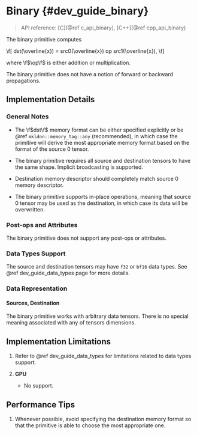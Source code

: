 Binary {#dev_guide_binary}
====================

>
> API reference: [C](@ref c_api_binary), [C++](@ref cpp_api_binary)
>

The binary primitive computes

\f[
    dst(\overline{x}) =
        src0(\overline{x}) op src1(\overline{x}),
\f]

where \f$\op\f$ is either addition or multiplication.

The binary primitive does not have a notion of forward or backward propagations.

## Implementation Details

### General Notes

 * The \f$dst\f$ memory format can be either specified explicitly or be @ref
   `mkldnn::memory_tag::any` (recommended), in which case the primitive will
   derive the most appropriate memory format based on the format of the source 0
   tensor.

 * The binary primitive requires all source and destination tensors to have the
   same shape. Implicit broadcasting is supported.

 * Destination memory descriptor should completely match source 0 memory
   descriptor.

 * The binary primitive supports in-place operations, meaning that source 0
   tensor may be used as the destination, in which case its data will
   be overwritten.


### Post-ops and Attributes

The binary primitive does not support any post-ops or attributes.

### Data Types Support

The source and destination tensors may have `f32` or `bf16` data types. See @ref
dev_guide_data_types page for more details.

### Data Representation

#### Sources, Destination

The binary primitive works with arbitrary data tensors. There is no special
meaning associated with any of tensors dimensions.


## Implementation Limitations

1. Refer to @ref dev_guide_data_types for limitations related to data types
   support.

2. **GPU**
    - No support.


## Performance Tips

1. Whenever possible, avoid specifying the destination memory format so that
   the primitive is able to choose the most appropriate one.
